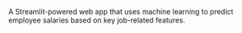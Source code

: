 A Streamlit-powered web app that uses machine learning to predict employee salaries based on key job-related features.
